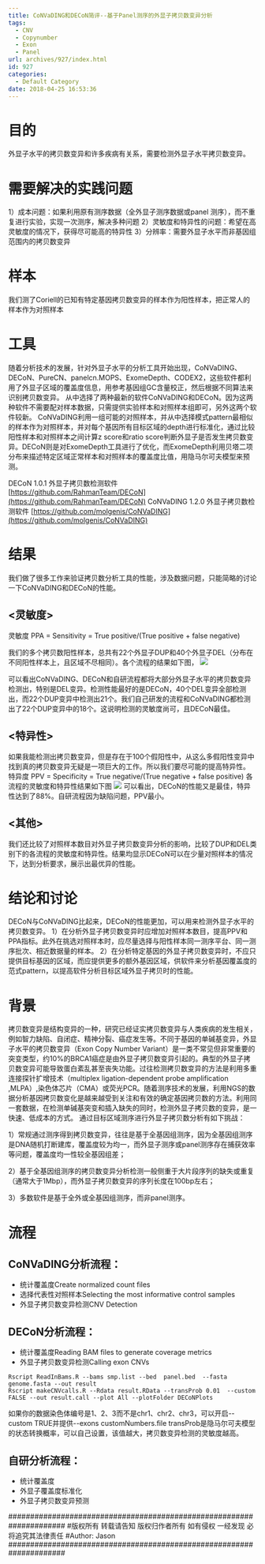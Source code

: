 ```yaml
---
title: CoNVaDING和DECoN简评--基于Panel测序的外显子拷贝数变异分析
tags:
  - CNV
  - Copynumber
  - Exon
  - Panel
url: archives/927/index.html
id: 927
categories:
  - Default Category
date: 2018-04-25 16:53:36
---
```


# 目的

外显子水平的拷贝数变异和许多疾病有关系，需要检测外显子水平拷贝数变异。

# 需要解决的实践问题

1）成本问题：如果利用原有测序数据（全外显子测序数据或panel 测序），而不重复进行实验，实现一次测序，解决多种问题
2）灵敏度和特异性的问题：希望在高灵敏度的情况下，获得尽可能高的特异性
3）分辨率：需要外显子水平而非基因组范围内的拷贝数变异

# 样本

我们测了Coriell的已知有特定基因拷贝数变异的样本作为阳性样本，把正常人的样本作为对照样本

# 工具

随着分析技术的发展，针对外显子水平的分析工具开始出现，CoNVaDING、DECoN、PureCN、panelcn.MOPS、ExomeDepth、CODEX2，这些软件都利用了外显子区域的覆盖度信息，用参考基因组GC含量校正，然后根据不同算法来识别拷贝数变异。
从中选择了两种最新的软件CoNVaDING和DECoN。因为这两种软件不需要配对样本数据，只需提供实验样本和对照样本组即可，另外这两个软件较新。
CoNVaDING利用一组可能的对照样本，并从中选择模式pattern最相似的样本作为对照样本，并对每个基因所有目标区域的depth进行标准化，通过比较阳性样本和对照样本之间计算z score和ratio score判断外显子是否发生拷贝数变异。DECoN则是对ExomeDepth工具进行了优化，而ExomeDepth利用贝塔二项分布来描述特定区域正常样本和对照样本的覆盖度比值，用隐马尔可夫模型来预测。

DECoN	1.0.1	外显子拷贝数检测软件   [https://github.com/RahmanTeam/DECoN](https://github.com/RahmanTeam/DECoN)
CoNVaDING	1.2.0	外显子拷贝数检测软件   [https://github.com/molgenis/CoNVaDING](https://github.com/molgenis/CoNVaDING)

# 结果

我们做了很多工作来验证拷贝数分析工具的性能，涉及数据问题，只能简略的讨论一下CoNVaDING和DECoN的性能。

## <灵敏度>

灵敏度 PPA = Sensitivity = True positive/(True positive + false negative)

我们的多个拷贝数阳性样本，总共有22个外显子DUP和40个外显子DEL（分布在不同阳性样本上，且区域不尽相同）。各个流程的结果如下图，
![](/wp/f4w/2020/2018-04-25-EXON-CNV-call-rate.png)

可以看出CoNVaDING、DECoN和自研流程都将大部分外显子水平的拷贝数变异检测出，特别是DEL变异。检测性能最好的是DECoN，40个DEL变异全部检测出，而22个DUP变异中检测出21个。我们自己研发的流程和CoNVaDING都检测出了22个DUP变异中的18个。这说明检测的灵敏度尚可，且DECoN最佳。

## <特异性>

如果我能检测出拷贝数变异，但是存在于100个假阳性中，从这么多假阳性变异中找到真的拷贝数变异无疑是一项巨大的工作。所以我们要尽可能的提高特异性。
特异度 PPV = Specificity = True negative/(True negative + false positive)
各流程的灵敏度和特异性结果如下图
![](/wp/f4w/2020/2018-04-25-EXON-CNV-PPV-PPA.png)
可以看出，DECoN的性能又是最佳，特异性达到了88%。自研流程因为缺陷问题，PPV最小。

## <其他>

我们还比较了对照样本数目对外显子拷贝数变异分析的影响，比较了DUP和DEL类别下的各流程的灵敏度和特异性。结果均显示DECoN可以在少量对照样本的情况下，达到分析要求，展示出最优异的性能。

# 结论和讨论

DECoN与CoNVaDING比起来，DECoN的性能更加，可以用来检测外显子水平的拷贝数变异。
1）在分析外显子拷贝数变异时应增加对照样本数目，提高PPV和PPA指标。此外在挑选对照样本时，应尽量选择与阳性样本同一测序平台、同一测序批次、相近数据量的样本。
2）在分析特定基因的外显子拷贝数变异时，不应只提供目标基因的区域，而应提供更多的额外基因区域，供软件来分析基因覆盖度的范式pattern，以提高软件分析目标区域外显子拷贝时的性能。

<!--more-->

# 背景

拷贝数变异是结构变异的一种，研究已经证实拷贝数变异与人类疾病的发生相关，例如智力缺陷、自闭症、精神分裂、癌症发生等。不同于基因的单碱基变异，外显子水平的拷贝数变异（Exon Copy Number Variant）是一类不常见但非常重要的突变类型，约10%的BRCA1癌症是由外显子拷贝数变异引起的。典型的外显子拷贝数变异可能导致蛋白紊乱甚至丧失功能。过往检测拷贝数变异的方法是利用多重连接探针扩增技术（multiplex ligation-dependent probe amplification ,MLPA）,染色体芯片（CMA）或荧光PCR。随着测序技术的发展，利用NGS的数据分析基因拷贝数变化是越来越受到关注和有效的确定基因拷贝数的方法。利用同一套数据，在检测单碱基突变和插入缺失的同时，检测外显子拷贝数的变异，是一快速、低成本的方式。
通过目标区域测序进行外显子拷贝数分析有如下挑战：

1）常规通过测序得到拷贝数变异，往往是基于全基因组测序，因为全基因组测序是DNA随机打断建库，覆盖度较为均一，而外显子测序或panel测序存在捕获效率等问题，覆盖度均一性较全基因组差；

2）基于全基因组测序的拷贝数变异分析检测一般侧重于大片段序列的缺失或重复（通常大于1Mbp），而外显子拷贝数变异的序列长度在100bp左右；

3）多数软件是基于全外或全基因组测序，而非panel测序。

# 流程

## CoNVaDING分析流程：

- 统计覆盖度Create normalized count files
- 选择代表性对照样本Selecting the most informative control samples
- 外显子拷贝数变异检测CNV Detection

## DECoN分析流程：

- 统计覆盖度Reading BAM files to generate coverage metrics
- 外显子拷贝数变异检测Calling exon CNVs

```
Rscript ReadInBams.R --bams smp.list --bed  panel.bed  --fasta  genome.fasta --out result   
Rscript makeCNVcalls.R --Rdata result.RData --transProb 0.01  --custom FALSE --out result.call --plot All --plotFolder DECoNPlots
```



如果你的数据染色体编号是1、2、3而不是chr1、chr2、chr3，可以开启--custom TRUE并提供--exons customNumbers.file
transProb是隐马尔可夫模型的状态转换概率，可以自己设置，该值越大，拷贝数变异检测的灵敏度越高。

## 自研分析流程：

- 统计覆盖度
- 外显子覆盖度标准化
- 外显子拷贝数变异预测

\#####################################################################
\#版权所有 转载请告知 版权归作者所有 如有侵权 一经发现 必将追究其法律责任
\#Author: Jason
\#####################################################################